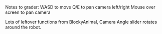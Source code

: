 Notes to grader:
WASD to move
Q/E to pan camera left/right
Mouse over screen to pan camera

Lots of leftover functions from BlockyAnimal, Camera Angle slider rotates around the robot.
